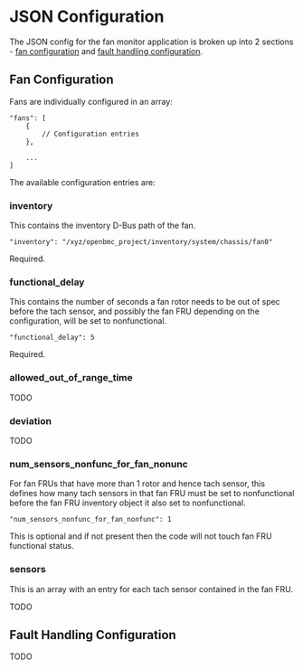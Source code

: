 # JSON Configuration

The JSON config for the fan monitor application is broken up into 2 sections -
[fan configuration](#fan-configuration) and [fault handling
configuration](#fault-handling-configuration).

## Fan Configuration

Fans are individually configured in an array:

```
"fans": [
    {
        // Configuration entries
    },

    ...
]
```

The available configuration entries are:

### inventory

This contains the inventory D-Bus path of the fan.

```
"inventory": "/xyz/openbmc_project/inventory/system/chassis/fan0"
```

Required.

### functional_delay

This contains the number of seconds a fan rotor needs to be out of spec before
the tach sensor, and possibly the fan FRU depending on the configuration, will
be set to nonfunctional.

```
"functional_delay": 5
```

Required.

### allowed_out_of_range_time

TODO

### deviation

TODO

### num_sensors_nonfunc_for_fan_nonunc

For fan FRUs that have more than 1 rotor and hence tach sensor, this defines
how many tach sensors in that fan FRU must be set to nonfunctional before the
fan FRU inventory object it also set to nonfunctional.

```
"num_sensors_nonfunc_for_fan_nonfunc": 1
```

This is optional and if not present then the code will not touch fan FRU
functional status.

### sensors

This is an array with an entry for each tach sensor contained in the fan FRU.

TODO

## Fault Handling Configuration

TODO
